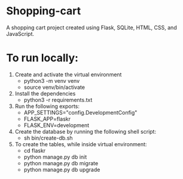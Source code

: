 # Shopping-cart
A shopping cart project created using Flask, SQLite, HTML, CSS, and JavaScript.

# To run locally:
1. Create and activate the virtual environment
    - python3 -m venv venv
    - source venv/bin/activate
2. Install the dependencies 
    - python3 -r requirements.txt
3. Run the following exports: 
    - APP_SETTINGS="config.DevelopmentConfig"
    - FLASK_APP=flaskr
    - FLASK_ENV=development
4. Create the database by running the following shell script:
    - sh bin/create-db.sh
5. To create the tables, while inside virtual environment:
    - cd flaskr
    - python manage.py db init
    - python manage.py db migrate
    - python manage.py db upgrade
